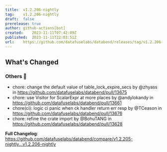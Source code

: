 ```yaml
---
title:	v1.2.206-nightly
tag:	v1.2.206-nightly
draft:	false
prerelease:	true
author:	github-actions[bot]
created:	2023-11-11T07:42:09Z
published:	2023-11-11T22:03:51Z
url:	https://github.com/datafuselabs/databend/releases/tag/v1.2.206-nightly
---
```

<!-- Release notes generated using configuration in .github/release.yml at main -->

## What's Changed
### Others 📒
* chore: change the default value of table_lock_expire_secs by @zhyass in https://github.com/datafuselabs/databend/pull/13675
* chore: use Visitor for ScalarExpr at more places by @andylokandy in https://github.com/datafuselabs/databend/pull/13661
* chore(ci): logic ci panic when ck handler return err resp by @TCeason in https://github.com/datafuselabs/databend/pull/13676
* chore: refine the crate import by @BohuTANG in https://github.com/datafuselabs/databend/pull/13628


**Full Changelog**: https://github.com/datafuselabs/databend/compare/v1.2.205-nightly...v1.2.206-nightly
